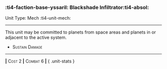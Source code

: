 ### :ti4-faction-base-yssaril: **Blackshade Infiltrator**:ti4-absol:

Unit Type: Mech :ti4-unit-mech:

---

This unit may be committed to planets from space areas and planets in or adjacent to the active system.

* <span style="font-variant:small-caps;">Sustain Damage</span> 


---

__|__ <span style="font-variant:small-caps;">Cost 2</span> __|__ <span style="font-variant:small-caps;">Combat 6</span> __|__
{ .unit-stats }
